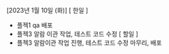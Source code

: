 [2023년 1월 10일 (화)]
[ 한일 ]
* 플젝1 qa 배포
* 플젝3 알람 이관 작업, 테스트 코드 수정
[ 할일 ]
* 플젝3 알람이관 작업 진행, 테스트 코드 수정 마무리, 배포
